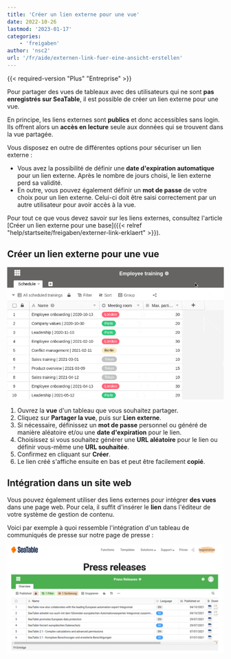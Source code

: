```yaml
---
title: 'Créer un lien externe pour une vue'
date: 2022-10-26
lastmod: '2023-01-17'
categories:
    - 'freigaben'
author: 'nsc2'
url: '/fr/aide/externen-link-fuer-eine-ansicht-erstellen'
---
```


{{< required-version "Plus" "Entreprise" >}}

Pour partager des vues de tableaux avec des utilisateurs qui ne sont **pas enregistrés sur SeaTable**, il est possible de créer un lien externe pour une vue.

En principe, les liens externes sont **publics** et donc accessibles sans login. Ils offrent alors un **accès en lecture** seule aux données qui se trouvent dans la vue partagée.

Vous disposez en outre de différentes options pour sécuriser un lien externe :

- Vous avez la possibilité de définir une **date d'expiration automatique** pour un lien externe. Après le nombre de jours choisi, le lien externe perd sa validité.
- En outre, vous pouvez également définir un **mot de passe** de votre choix pour un lien externe. Celui-ci doit être saisi correctement par un autre utilisateur pour avoir accès à la vue.

Pour tout ce que vous devez savoir sur les liens externes, consultez l'article [Créer un lien externe pour une base]({{< relref "help/startseite/freigaben/externer-link-erklaert" >}}).

## Créer un lien externe pour une vue

![Créer un lien externe pour une vue dans SeaTable](images/create-an-external-link-for-a-view-2.gif)

1. Ouvrez la **vue** d'un tableau que vous souhaitez partager.
2. Cliquez sur **Partager la vue**, puis sur **Lien externe**.
3. Si nécessaire, définissez un **mot de passe** personnel ou généré de manière aléatoire et/ou une **date d'expiration** pour le lien.
4. Choisissez si vous souhaitez générer une **URL aléatoire** pour le lien ou définir vous-même une **URL souhaitée**.
5. Confirmez en cliquant sur **Créer**.
6. Le lien créé s'affiche ensuite en bas et peut être facilement **copié**.

## Intégration dans un site web

Vous pouvez également utiliser des liens externes pour intégrer **des vues** dans une page web. Pour cela, il suffit d'insérer le **lien** dans l'éditeur de votre système de gestion de contenu.

Voici par exemple à quoi ressemble l'intégration d'un tableau de communiqués de presse sur notre page de presse :

![Intégration de vues externes dans un site web.](images/image-1666823263581.png)
